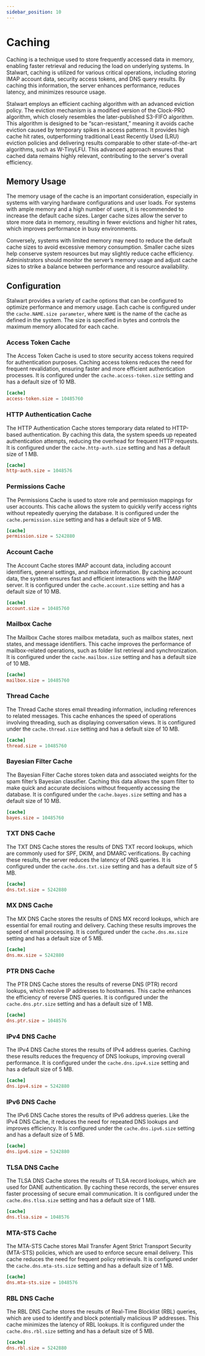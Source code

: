 ```yaml
---
sidebar_position: 10
---
```


# Caching

Caching is a technique used to store frequently accessed data in memory, enabling faster retrieval and reducing the load on underlying systems. In Stalwart, caching is utilized for various critical operations, including storing IMAP account data, security access tokens, and DNS query results. By caching this information, the server enhances performance, reduces latency, and minimizes resource usage.

Stalwart employs an efficient caching algorithm with an advanced eviction policy. The eviction mechanism is a modified version of the Clock-PRO algorithm, which closely resembles the later-published S3-FIFO algorithm. This algorithm is designed to be “scan-resistant,” meaning it avoids cache eviction caused by temporary spikes in access patterns. It provides high cache hit rates, outperforming traditional Least Recently Used (LRU) eviction policies and delivering results comparable to other state-of-the-art algorithms, such as W-TinyLFU. This advanced approach ensures that cached data remains highly relevant, contributing to the server's overall efficiency.

## Memory Usage

The memory usage of the cache is an important consideration, especially in systems with varying hardware configurations and user loads. For systems with ample memory and a high number of users, it is recommended to increase the default cache sizes. Larger cache sizes allow the server to store more data in memory, resulting in fewer evictions and higher hit rates, which improves performance in busy environments.

Conversely, systems with limited memory may need to reduce the default cache sizes to avoid excessive memory consumption. Smaller cache sizes help conserve system resources but may slightly reduce cache efficiency. Administrators should monitor the server’s memory usage and adjust cache sizes to strike a balance between performance and resource availability.

## Configuration

Stalwart provides a variety of cache options that can be configured to optimize performance and memory usage. Each cache is configured under the `cache.NAME.size parameter`, where `NAME` is the name of the cache as defined in the system. The size is specified in bytes and controls the maximum memory allocated for each cache.

### Access Token Cache

The Access Token Cache is used to store security access tokens required for authentication purposes. Caching access tokens reduces the need for frequent revalidation, ensuring faster and more efficient authentication processes. It is configured under the `cache.access-token.size` setting and has a default size of 10 MB.

```toml
[cache]
access-token.size = 10485760
```

### HTTP Authentication Cache

The HTTP Authentication Cache stores temporary data related to HTTP-based authentication. By caching this data, the system speeds up repeated authentication attempts, reducing the overhead for frequent HTTP requests. It is configured under the `cache.http-auth.size` setting and has a default size of 1 MB.

```toml
[cache]
http-auth.size = 1048576
```

### Permissions Cache

The Permissions Cache is used to store role and permission mappings for user accounts. This cache allows the system to quickly verify access rights without repeatedly querying the database. It is configured under the `cache.permission.size` setting and has a default size of 5 MB.

```toml
[cache]
permission.size = 5242880
```

### Account Cache

The Account Cache stores IMAP account data, including account identifiers, general settings, and mailbox information. By caching account data, the system ensures fast and efficient interactions with the IMAP server. It is configured under the `cache.account.size` setting and has a default size of 10 MB.

```toml
[cache]
account.size = 10485760
```

### Mailbox Cache

The Mailbox Cache stores mailbox metadata, such as mailbox states, next states, and message identifiers. This cache improves the performance of mailbox-related operations, such as folder list retrieval and synchronization. It is configured under the `cache.mailbox.size` setting and has a default size of 10 MB.

```toml
[cache]
mailbox.size = 10485760
```

### Thread Cache

The Thread Cache stores email threading information, including references to related messages. This cache enhances the speed of operations involving threading, such as displaying conversation views. It is configured under the `cache.thread.size` setting and has a default size of 10 MB.

```toml
[cache]
thread.size = 10485760
```

### Bayesian Filter Cache

The Bayesian Filter Cache stores token data and associated weights for the spam filter’s Bayesian classifier. Caching this data allows the spam filter to make quick and accurate decisions without frequently accessing the database. It is configured under the `cache.bayes.size` setting and has a default size of 10 MB.

```toml
[cache]
bayes.size = 10485760
```

### TXT DNS Cache

The TXT DNS Cache stores the results of DNS TXT record lookups, which are commonly used for SPF, DKIM, and DMARC verifications. By caching these results, the server reduces the latency of DNS queries. It is configured under the `cache.dns.txt.size` setting and has a default size of 5 MB.

```toml
[cache]
dns.txt.size = 5242880
```

### MX DNS Cache

The MX DNS Cache stores the results of DNS MX record lookups, which are essential for email routing and delivery. Caching these results improves the speed of email processing. It is configured under the `cache.dns.mx.size` setting and has a default size of 5 MB.

```toml
[cache]
dns.mx.size = 5242880
```

### PTR DNS Cache

The PTR DNS Cache stores the results of reverse DNS (PTR) record lookups, which resolve IP addresses to hostnames. This cache enhances the efficiency of reverse DNS queries. It is configured under the `cache.dns.ptr.size` setting and has a default size of 1 MB.

```toml
[cache]
dns.ptr.size = 1048576
```

### IPv4 DNS Cache

The IPv4 DNS Cache stores the results of IPv4 address queries. Caching these results reduces the frequency of DNS lookups, improving overall performance. It is configured under the `cache.dns.ipv4.size` setting and has a default size of 5 MB.

```toml
[cache]
dns.ipv4.size = 5242880
```

### IPv6 DNS Cache

The IPv6 DNS Cache stores the results of IPv6 address queries. Like the IPv4 DNS Cache, it reduces the need for repeated DNS lookups and improves efficiency. It is configured under the `cache.dns.ipv6.size` setting and has a default size of 5 MB.

```toml
[cache]
dns.ipv6.size = 5242880
```

### TLSA DNS Cache

The TLSA DNS Cache stores the results of TLSA record lookups, which are used for DANE authentication. By caching these records, the server ensures faster processing of secure email communication. It is configured under the `cache.dns.tlsa.size` setting and has a default size of 1 MB.

```toml
[cache]
dns.tlsa.size = 1048576
```

### MTA-STS Cache

The MTA-STS Cache stores Mail Transfer Agent Strict Transport Security (MTA-STS) policies, which are used to enforce secure email delivery. This cache reduces the need for frequent policy retrievals. It is configured under the `cache.dns.mta-sts.size` setting and has a default size of 1 MB.

```toml
[cache]
dns.mta-sts.size = 1048576
```

### RBL DNS Cache

The RBL DNS Cache stores the results of Real-Time Blocklist (RBL) queries, which are used to identify and block potentially malicious IP addresses. This cache minimizes the latency of RBL lookups. It is configured under the `cache.dns.rbl.size` setting and has a default size of 5 MB.

```toml
[cache]
dns.rbl.size = 5242880
```
